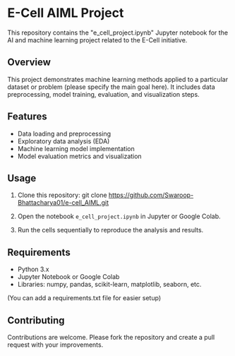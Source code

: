 # E-Cell AIML Project

This repository contains the "e_cell_project.ipynb" Jupyter notebook for the AI and machine learning project related to the E-Cell initiative.

## Overview

This project demonstrates machine learning methods applied to a particular dataset or problem (please specify the main goal here). It includes data preprocessing, model training, evaluation, and visualization steps.

## Features

- Data loading and preprocessing
- Exploratory data analysis (EDA)
- Machine learning model implementation
- Model evaluation metrics and visualization

## Usage

1. Clone this repository:
git clone https://github.com/Swaroop-Bhattacharya01/e-cell_AIML.git

2. Open the notebook `e_cell_project.ipynb` in Jupyter or Google Colab.
3. Run the cells sequentially to reproduce the analysis and results.

## Requirements

- Python 3.x
- Jupyter Notebook or Google Colab
- Libraries: numpy, pandas, scikit-learn, matplotlib, seaborn, etc.

(You can add a requirements.txt file for easier setup)

## Contributing

Contributions are welcome. Please fork the repository and create a pull request with your improvements.



